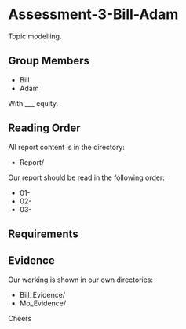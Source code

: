 # Assessment-3-Bill-Adam
Topic modelling.

## Group Members

* Bill
* Adam

With ___ equity.

## Reading Order

All report content is in the directory:

* Report/

Our report should be read in the following order:

* 01-
* 02-
* 03-

## Requirements



## Evidence

Our working is shown in our own directories:

* Bill_Evidence/
* Mo_Evidence/

Cheers
